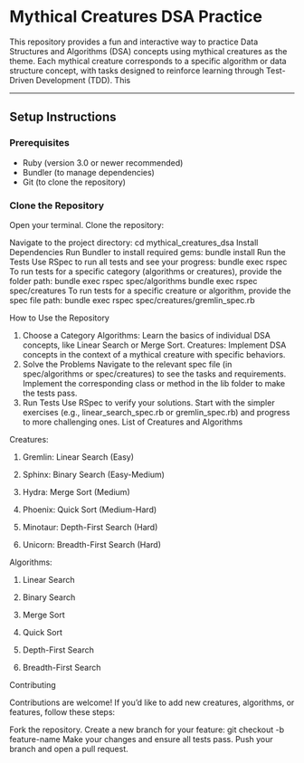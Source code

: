 # **Mythical Creatures DSA Practice**

This repository provides a fun and interactive way to practice Data Structures and Algorithms (DSA) concepts using mythical creatures as the theme. Each mythical creature corresponds to a specific algorithm or data structure concept, with tasks designed to reinforce learning through Test-Driven Development (TDD). This 

---

## **Setup Instructions**

### **Prerequisites**
- Ruby (version 3.0 or newer recommended)
- Bundler (to manage dependencies)
- Git (to clone the repository)

### **Clone the Repository**
Open your terminal.
Clone the repository:
  
Navigate to the project directory:
cd mythical_creatures_dsa
Install Dependencies
Run Bundler to install required gems:
bundle install
Run the Tests
Use RSpec to run all tests and see your progress:
bundle exec rspec
To run tests for a specific category (algorithms or creatures), provide the folder path:
bundle exec rspec spec/algorithms
bundle exec rspec spec/creatures
To run tests for a specific creature or algorithm, provide the spec file path:
bundle exec rspec spec/creatures/gremlin_spec.rb

How to Use the Repository

1. Choose a Category
Algorithms: Learn the basics of individual DSA concepts, like Linear Search or Merge Sort.
Creatures: Implement DSA concepts in the context of a mythical creature with specific behaviors.
2. Solve the Problems
Navigate to the relevant spec file (in spec/algorithms or spec/creatures) to see the tasks and requirements.
Implement the corresponding class or method in the lib folder to make the tests pass.
3. Run Tests
Use RSpec to verify your solutions.
Start with the simpler exercises (e.g., linear_search_spec.rb or gremlin_spec.rb) and progress to more challenging ones.
List of Creatures and Algorithms

Creatures:

1. Gremlin: Linear Search (Easy)

2. Sphinx: Binary Search (Easy-Medium)

3. Hydra: Merge Sort (Medium)

4. Phoenix: Quick Sort (Medium-Hard)

5. Minotaur: Depth-First Search (Hard)

6. Unicorn: Breadth-First Search (Hard)

Algorithms:

1. Linear Search

2. Binary Search

3. Merge Sort

4. Quick Sort

5. Depth-First Search

6. Breadth-First Search

Contributing

Contributions are welcome! If you’d like to add new creatures, algorithms, or features, follow these steps:

Fork the repository.
Create a new branch for your feature:
git checkout -b feature-name
Make your changes and ensure all tests pass.
Push your branch and open a pull request.
